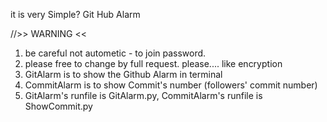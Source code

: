 it is very Simple? Git Hub Alarm

//>> WARNING <<
1. be careful not autometic - to join password.
2. please free to change by full request. please.... like encryption
3. GitAlarm is to show the Github Alarm in terminal 
4. CommitAlarm is to show Commit's number (followers\' commit number) 
5. GitAlarm\'s runfile is GitAlarm.py, CommitAlarm\'s runfile is ShowCommit.py

